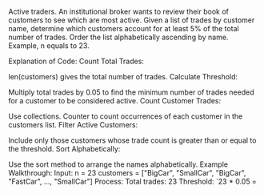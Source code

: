 Active traders. An institutional broker wants to review their book of customers to see which are most active. Given a list of trades by customer name, determine which customers account for at least 5% of the total number of trades. Order the list alphabetically ascending by name. Example, n equals to 23.

Explanation of Code:
Count Total Trades:

len(customers) gives the total number of trades.
Calculate Threshold:

Multiply total trades by 0.05 to find the minimum number of trades needed for a customer to be considered active.
Count Customer Trades:

Use collections. Counter to count occurrences of each customer in the customers list.
Filter Active Customers:

Include only those customers whose trade count is greater than or equal to the threshold.
Sort Alphabetically:

Use the sort method to arrange the names alphabetically.
Example Walkthrough:
Input:
n = 23
customers = ["BigCar", "SmallCar", "BigCar", "FastCar", ..., "SmallCar"]
Process:
Total trades: 23
Threshold: `23 * 0.05 =